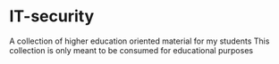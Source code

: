 # IT-security
A collection of higher education oriented material for my students
This collection is only meant to be consumed for educational purposes
